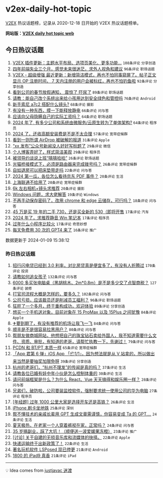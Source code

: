# v2ex-daily-hot-topic

[V2EX](https://www.v2ex.com/) 热议话题榜，记录从 2020-12-18 日开始的 V2EX 热议话题榜单。

**网站版：[V2EX daily hot topic web](https://boojack.github.io/v2ex-daily-hot-topic-web/)**

## 今日热议话题

<!-- TODAY BEGIN -->

1. [V2EX 插件更新：主题水平布局、选项页美化、更多功能...](https://www.v2ex.com/t/1007017) `108条评论` `分享创造`
1. [四年前端失业三个月，感觉未来很迷茫，求外人视角和建议](https://www.v2ex.com/t/1007010) `96条评论` `职场话题`
1. [V2EX - 超级增强 最近更新：新增简洁模式，再也不怕同事窥屏了。帖子正文显示 OP 注册时间， 7 天内注册的用户会被标红，再也不怕钓鱼啦](https://www.v2ex.com/t/1007051) `92条评论` `分享创造`
1. [看到公司的春节放假通知， 震惊了 吓尿了](https://www.v2ex.com/t/1007140) `89条评论` `职场话题`
1. [请教：能自己改个系统出来给小孩用达到安全绿色和管控吗](https://www.v2ex.com/t/1007116) `76条评论` `Android`
1. [新手索尼 a7c2 搭配什么镜头?](https://www.v2ex.com/t/1007058) `68条评论` `摄影`
1. [有没有一种东西，摸一下能释放静电](https://www.v2ex.com/t/1007238) `66条评论` `问与答`
1. [应该向父母隐瞒自己的实际工资吗？](https://www.v2ex.com/t/1007115) `64条评论` `职场话题`
1. [2024 年了, 有多少公司和系统由微服务/云原生转为了单体架构?](https://www.v2ex.com/t/1007047) `64条评论` `程序员`
1. [2024 了，还收高额安装费是不是不太合理](https://www.v2ex.com/t/1007095) `57条评论` `宽带症候群`
1. [看到一则所谓 AirDrop 被破解的报道](https://www.v2ex.com/t/1007076) `31条评论` `Apple`
1. [“xx 发布”公众号新闻没人好好写标题了](https://www.v2ex.com/t/1007048) `29条评论` `微信`
1. [个人博客弄好了，样式简洁美观](https://www.v2ex.com/t/1007041) `29条评论` `程序员`
1. [被领导约谈说上班“嘻嘻哈哈”](https://www.v2ex.com/t/1007216) `26条评论` `职场话题`
1. [光猫桥接模式下，必须是路由器来完成拨号吗？](https://www.v2ex.com/t/1007009) `26条评论` `宽带症候群`
1. [自如退房可以把床垫带走吗](https://www.v2ex.com/t/1007231) `22条评论` `问与答`
1. [2024 第一瓜，各位怎么看待京东 PDF 事件？](https://www.v2ex.com/t/1007303) `20条评论` `生活`
1. [上海联通不给用了](https://www.v2ex.com/t/1007147) `20条评论` `宽带症候群`
1. [6k 左右相机+镜头求推荐](https://www.v2ex.com/t/1007088) `20条评论` `摄影`
1. [Windows 问题，求大佬解答](https://www.v2ex.com/t/1007310) `19条评论` `Windows`
1. [不再手动保存密码了，改用 chrome 和 edge 云储存，可行吗？](https://www.v2ex.com/t/1007117) `18条评论` `问与答`
1. [45 万是买 19 年的二手 730，还是买全新的 530（即将开售](https://www.v2ex.com/t/1007250) `17条评论` `汽车`
1. [2024 年了，求推荐静音 Win 笔记本](https://www.v2ex.com/t/1007162) `17条评论` `程序员`
1. [过年什么小程序比较火](https://www.v2ex.com/t/1007011) `17条评论` `奇思妙想`
1. [每天免费用 30 次的 GPT4 来了](https://www.v2ex.com/t/1007154) `16条评论` `推广`

数据更新于 2024-01-09 15:38:12

<!-- TODAY END -->

### 昨日热议话题

<!-- YESTERDAY BEGIN -->

1. [招行闪电贷已经到 3.0 利率，对比房贷真是便宜多了，有没有人折腾过](https://www.v2ex.com/t/1006684) `170条评论` `投资`
1. [请教如何追女孩子](https://www.v2ex.com/t/1006798) `132条评论` `问与答`
1. [6000 多买张电脑桌（黑胡桃木、2m*0.8m）是不是多少交了点智商税？](https://www.v2ex.com/t/1006821) `127条评论` `装修`
1. [打官司流程大概是怎样的，要多久？](https://www.v2ex.com/t/1006698) `102条评论` `问与答`
1. [公司亏损，应该裁员还是削减员工福利？](https://www.v2ex.com/t/1006675) `96条评论` `职场话题`
1. [狂肝了一个多月，终于重构成功，欢迎体验](https://www.v2ex.com/t/1006678) `89条评论` `分享创造`
1. [想买一个手机送对象，目前对象在 15 ProMax 以及 15Plus 之间犹豫](https://www.v2ex.com/t/1006763) `84条评论` `Apple`
1. [✈要到期了，有没有推荐的机场让我飞一飞](https://www.v2ex.com/t/1006676) `84条评论` `问与答`
1. [顺丰是不是很容易拉黑用户？](https://www.v2ex.com/t/1006713) `80条评论` `问与答`
1. [帮朋友做商城网站，他想把自己的珠宝钻石卖给外国人，我不知道需要什么文件、资质、审批，有知道的老哥，请帮忙执教一下，先谢过！](https://www.v2ex.com/t/1006776) `79条评论` `问与答`
1. [PCDN 和 BT/PT 本质一样](https://www.v2ex.com/t/1006664) `65条评论` `宽带症候群`
1. [「App 君第 6 弹」iOS App 「📦1/1」，因为想法就是从 V 站拿的，所以做出来当然是要抽奖加限免呀](https://www.v2ex.com/t/1006860) `39条评论` `分享创造`
1. [杭州的老哥们，“杭州不理发”的传闻是真的吗？](https://www.v2ex.com/t/1006791) `37条评论` `生活`
1. [请教各位已婚有娃中年小伙是怎么控制体重的](https://www.v2ex.com/t/1006863) `30条评论` `生活`
1. [请问前端框架是什么？为什么 React、Vue 天天搞得和娱乐圈一样？](https://www.v2ex.com/t/1006872) `28条评论` `问与答`
1. [兄弟们，破防啦，公司要装监控软件，强制要求统一使用公司的华为电脑](https://www.v2ex.com/t/1006948) `27条评论` `程序员`
1. [[年经题] 过年 1000 公里大家是选择开车还是高铁？](https://www.v2ex.com/t/1006904) `26条评论` `生活`
1. [iPhone 刷卡坐地铁](https://www.v2ex.com/t/1006744) `25条评论` `深圳`
1. [帮不懂技术的亲戚长辈用 GPT 生成文章需谨慎，你容易变成 Ta 的 GPT....](https://www.v2ex.com/t/1006839) `24条评论` `生活`
1. [夏天极热，在老家一个人穿着裤衩在家，正常吗？](https://www.v2ex.com/t/1006674) `24条评论` `问与答`
1. [35 岁搞副业，踩了大坑！（顺便送一波爱媛果冻橙）](https://www.v2ex.com/t/1006955) `23条评论` `推广`
1. [[讨论] 关于自建的无损音乐库和流媒体的抉择。](https://www.v2ex.com/t/1006900) `22条评论` `Apple`
1. [快递运输终于出新政策了！](https://www.v2ex.com/t/1006773) `22条评论` `生活`
1. [著名玩机软件 LSPosed 现已停更](https://www.v2ex.com/t/1006950) `21条评论` `Android`
1. [1800 的 iPad9 真香](https://www.v2ex.com/t/1006751) `21条评论` `iPad`

<!-- YESTERDAY END -->

---

💡 Idea comes from [justjavac 迷渡](https://github.com/justjavac/)
